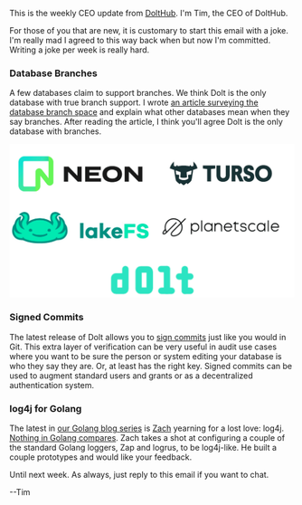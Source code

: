 This is the weekly CEO update from [DoltHub](https://www.dolthub.com/). I'm Tim, the CEO of DoltHub. 

For those of you that are new, it is customary to start this email with a joke. I'm really mad I agreed to this way back when but now I'm committed. Writing a joke per week is really hard.

### Database Branches 

A few databases claim to support branches. We think Dolt is the only database with true branch support. I wrote [an article surveying the database branch space](https://www.dolthub.com/blog/2024-09-18-database-branches/) and explain what other databases mean when they say branches. After reading the article, I think you'll agree Dolt is the only database with branches.

[![Database Branches](../images/database-branches.png)](https://www.dolthub.com/blog/2024-09-18-database-branches/)

### Signed Commits

The latest release of Dolt allows you to [sign commits](https://www.dolthub.com/blog/2024-09-16-signed-commits/) just like you would in Git. This extra layer of verification can be very useful in audit use cases where you want to be sure the person or system editing your database is who they say they are. Or, at least has the right key. Signed commits can be used to augment standard users and grants or as a decentralized authentication system.

### log4j for Golang

The latest in [our Golang blog series](https://www.dolthub.com/blog/?q=golang) is [Zach](https://www.dolthub.com/team#zach) yearning for a lost love: log4j. [Nothing in Golang compares](https://www.dolthub.com/blog/2024-09-13-package-scoped-logging-in-go-log4j/). Zach takes a shot at configuring a couple of the standard Golang loggers, Zap and logrus, to be log4j-like. He built a couple prototypes and would like your feedback.

Until next week. As always, just reply to this email if you want to chat.

--Tim